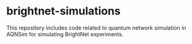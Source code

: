 # brightnet-simulations
This repository includes code related to quantum network simulation in AQNSim for simulating BrightNet experiments.
